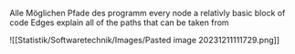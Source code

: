 Alle Möglichen Pfade des programm
every node a relativly basic block of code
Edges explain all of the paths that can be taken from 

![[Statistik/Softwaretechnik/Images/Pasted image 20231211111729.png]]